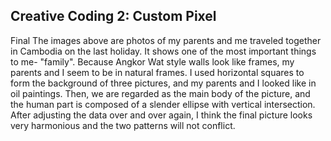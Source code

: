 ## Creative Coding 2: Custom Pixel
Final
The images above are photos of my parents and me traveled together in Cambodia on the last holiday. It shows one of the most important things to me- "family".
Because Angkor Wat style walls look like frames, my parents and I seem to be in natural frames. I used horizontal squares to form the background of three pictures, and my parents and I looked like in oil paintings. Then, we are regarded as the main body of the picture, and the human part is composed of a slender ellipse with vertical intersection. After adjusting the data over and over again, I think the final picture looks very harmonious and the two patterns will not conflict.
